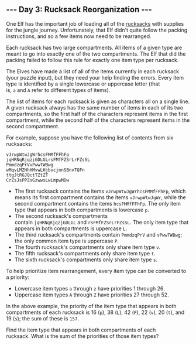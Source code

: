 --- Day 3: Rucksack Reorganization ---
--------------------------------------

One Elf has the important job of loading all of the [rucksacks](https://en.wikipedia.org/wiki/Rucksack) with supplies for the jungle journey. Unfortunately, that Elf didn't quite follow the packing instructions, and so a few items now need to be rearranged.

Each rucksack has two large compartments. All items of a given type are meant to go into exactly one of the two compartments. The Elf that did the packing failed to follow this rule for exactly one item type per rucksack.

The Elves have made a list of all of the items currently in each rucksack (your puzzle input), but they need your help finding the errors. Every item type is identified by a single lowercase or uppercase letter (that is, `a` and `A` refer to different types of items).

The list of items for each rucksack is given as characters all on a single line. A given rucksack always has the same number of items in each of its two compartments, so the first half of the characters represent items in the first compartment, while the second half of the characters represent items in the second compartment.

For example, suppose you have the following list of contents from six rucksacks:

```
vJrwpWtwJgWrhcsFMMfFFhFp
jqHRNqRjqzjGDLGLrsFMfFZSrLrFZsSL
PmmdzqPrVvPwwTWBwg
wMqvLMZHhHMvwLHjbvcjnnSBnvTQFn
ttgJtRGJQctTZtZT
CrZsJsPPZsGzwwsLwLmpwMDw

```

-   The first rucksack contains the items `vJrwpWtwJgWrhcsFMMfFFhFp`, which means its first compartment contains the items `vJrwpWtwJgWr`, while the second compartment contains the items `hcsFMMfFFhFp`. The only item type that appears in both compartments is lowercase `p`.
-   The second rucksack's compartments contain `jqHRNqRjqzjGDLGL` and `rsFMfFZSrLrFZsSL`. The only item type that appears in both compartments is uppercase `L`.
-   The third rucksack's compartments contain `PmmdzqPrV` and `vPwwTWBwg`; the only common item type is uppercase `P`.
-   The fourth rucksack's compartments only share item type `v`.
-   The fifth rucksack's compartments only share item type `t`.
-   The sixth rucksack's compartments only share item type `s`.

To help prioritize item rearrangement, every item type can be converted to a priority:

-   Lowercase item types `a` through `z` have priorities 1 through 26.
-   Uppercase item types `A` through `Z` have priorities 27 through 52.

In the above example, the priority of the item type that appears in both compartments of each rucksack is 16 (`p`), 38 (`L`), 42 (`P`), 22 (`v`), 20 (`t`), and 19 (`s`); the sum of these is `157`.

Find the item type that appears in both compartments of each rucksack. What is the sum of the priorities of those item types?
